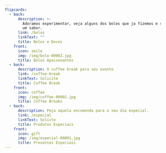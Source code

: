 ```yaml
---
flipcards:
  - back:
      description: >-
        Adoramos experimentar, veja alguns dos bolos que ja fizemos e solicite
        um sabor.
      link: /bolos
      linkText: ""
      title: Bolos e Doces
    front:
      icon: smile
      img: /img/bolo-00002.jpg
      title: Bolos Apaixonantes
  - back:
      description: O coffee break para seu evento
      link: /coffee-break
      linkText: Solicite
      title: Coffee Break
    front:
      icon: coffee
      img: /img/coffee-00001.jpg
      title: Coffee Breaks
  - back:
      description: Peça aquela encomenda para o seu dia especial.
      link: /especial
      linkText: Solicte
      title: Produtos Especiais
    front:
      icon: gift
      img: /img/especial-00001.jpg
      title: Presentes Especiais
---
```

